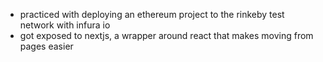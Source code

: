 - practiced with deploying an ethereum project to the rinkeby test network with infura io
- got exposed to nextjs, a wrapper around react that makes moving from pages easier
